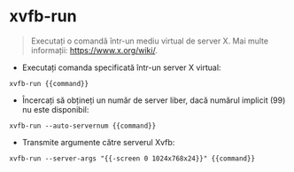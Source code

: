 # xvfb-run

> Executați o comandă într-un mediu virtual de server X.
> Mai multe informații: <https://www.x.org/wiki/>.

- Executați comanda specificată într-un server X virtual:

`xvfb-run {{command}}`

- Încercați să obțineți un număr de server liber, dacă numărul implicit (99) nu este disponibil:

`xvfb-run --auto-servernum {{command}}`

- Transmite argumente către serverul Xvfb:

`xvfb-run --server-args "{{-screen 0 1024x768x24}}" {{command}}`
